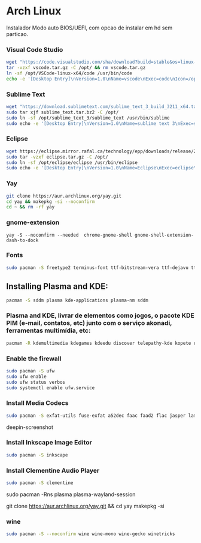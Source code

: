 # Arch Linux

Instalador Modo auto BIOS/UEFI, com opcao de instalar  em hd sem particao.

### Visual Code Studio
```bash
wget "https://code.visualstudio.com/sha/download?build=stable&os=linux-x64" -O vscode.tar.gz
tar -vzxf vscode.tar.gz -C /opt/ && rm vscode.tar.gz 
ln -sf /opt/VSCode-linux-x64/code /usr/bin/code
echo -e '[Desktop Entry]\nVersion=1.0\nName=vscode\nExec=code\nIcon=/opt/VSCode-linux-x64/resources/app/resources/linux/code.png\nType=Application\nCategories=Development;Application' | sudo tee /usr/share/applications/vscode.desktop
```

### Sublime Text
```bash
wget "https://download.sublimetext.com/sublime_text_3_build_3211_x64.tar.bz2" -O sublime_text.tar.bz2
sudo tar xjf sublime_text.tar.bz2 -C /opt/
sudo ln -sf /opt/sublime_text_3/sublime_text /usr/bin/sublime
sudo echo -e '[Desktop Entry]\nVersion=1.0\nName=sublime text 3\nExec=sublime\nIcon=/opt/sublime_text_3/Icon/256x256/sublime-text.png\nType=Application\nCategories=Development;Application' | sudo tee /usr/share/applications/sublime_text.desktop
```


### Eclipse
```bash
wget https://eclipse.mirror.rafal.ca/technology/epp/downloads/release/2020-12/R/eclipse-java-2020-12-R-linux-gtk-x86_64.tar.gz -O eclipse.tar.gz
sudo tar -vzxf eclipse.tar.gz -C /opt/
sudo ln -sf /opt/eclipse/eclipse /usr/bin/eclipse
sudo echo -e '[Desktop Entry]\nVersion=1.0\nName=Eclipse\nExec=eclipse\nTerminal=false\nIcon=/opt/eclipse/icon.xpm\nType=Application\nComment=Integrated Development Environment\nCategories=Development;Application;IDE' | sudo tee /usr/share/applications/eclipse.desktop
```


### Yay

```bash
git clone https://aur.archlinux.org/yay.git
cd yay && makepkg -si --noconfirm
cd ~ && rm -rf yay
```

### gnome-extension

```
yay -S --noconfirm --needed  chrome-gnome-shell gnome-shell-extension-dash-to-dock 
```

### Fonts
```bash
sudo pacman -S freetype2 terminus-font ttf-bitstream-vera ttf-dejavu ttf-droid ttf-fira-mono ttf-fira-sans ttf-freefont ttf-inconsolata ttf-liberation ttf-linux-libertine ttf-ubuntu-font-family xorg-xfontsel
```


## Installing Plasma and KDE:

```bash
pacman -S sddm plasma kde-applications plasma-nm sddm
```
### Plasma and KDE, livrar de elementos como jogos, o pacote KDE PIM (e-mail, contatos, etc) junto com o serviço akonadi, ferramentas multimídia, etc:

```bash
pacman -R kdemultimedia kdegames kdeedu discover telepathy-kde kopete umbrello kdepim-addons kdepim-apps-libs kdepim-runtime akonadi kaddressbook kalarm kmail kontact korganizer calendarsupport knotes messagelib akonadi-calendar-tools akonadiconsole akregator eventviews grantlee-editor mailcommon pim-data-exporter  akonadi-import-wizard incidenceeditor mbox-importer
```

### Enable the firewall

```bash
sudo pacman -S ufw
sudo ufw enable
sudo ufw status verbos
sudo systemctl enable ufw.service
```

### Install Media Codecs

```bash
sudo pacman -S exfat-utils fuse-exfat a52dec faac faad2 flac jasper lame libdca libdv gst-libav libmad libmpeg2 libtheora libvorbis libxv wavpack x264 xvidcore libdvdcss libdvdread libdvdnav dvd+rw-tools dvdauthor dvgrab
```


deepin-screenshot

### Install Inkscape Image Editor
```bash
sudo pacman -S inkscape
```

### Install Clementine Audio Player
```bash
sudo pacman -S clementine
```
<!-- 
nano /etc/sudoers

# %wheel ALL=(ALL) ALL -->


sudo pacman -Rns plasma plasma-wayland-session

git clone https://aur.archlinux.org/yay.git && cd yay
makepkg -si

<!-- 


    # git clone https://github.com/Match-Yang/sddm-deepin.git ~/sddm-deepin && mv -r ~/sddm-deepin/deepin ${MOINTPOINT}/usr/share/sddm/themes/
    # git clone https://github.com/totoro-ghost/sddm-astronaut.git ${MOINTPOINT}/usr/share/sddm/themes/astronaut/
    # sed -i "s/^Current=.*/Current=deepin/g" ${MOINTPOINT}/usr/lib/sddm/sddm.conf.d/default.conf

    # git clone https://github.com/jelenis/login-manager.git ${MOINTPOINT}/usr/share/lightdm-webkit/themes/lightdm-theme
    # sed -i "s/^greeter-session=.*/greeter-session=lightdm-webkit2-greeter/g" ${MOINTPOINT}/etc/lightdm/lightdm.conf
    # sed -i "s/^webkit_theme=.*/webkit_theme=lightdm-theme/g" ${MOINTPOINT}/etc/lightdm/lightdm-webkit2-greeter.conf

sudo rm /var/lib/pacman/db.lck
sudo rm /var/lib/pacman/sync/*
sudo rm -R /etc/pacman.d/gnupg
sudo pacman -Scc
sudo pacman -Sy gnupg archlinux-keyring
sudo pacman-key --init 
sudo pacman-key --populate archlinux
sudo pacman-key --refresh-keys 
sudo pacman -Syyu


/etc/profile.d/lang.sh

# en_US is the Slackware default locale:
export LANG=pt_BR
export LC_ALL=pt_BR
export LANGUAGE=pt_BR


Install_app() {
    cmd=$(dialog --clear --backtitle "$VERSION - $SYSTEM ($ARCHI)" --title " Menu " --output-fd 1 --separate-output --extra-button --extra-label 'Select All' --cancel-label 'Select None' --checklist 'Choose the tools to install:' 0 0 0 --stdout)
    app () {
        options=(
            'tilix' '' on
            'vlc' ''  off
            'libreoffice-fresh' '' off
            'lollypop' '' off
            'atom' '' off
            'gedit' '' off
            'mousepad' '' off
            'leafpad' '' on
            'chromium' '' off
            'midori' ''  off
            'firefox' '' on
            'brave' '' off
            'nodejs' '' off
            'npm' '' off
            'yarn' '' off
            'gimp' '' off
            'jre8-openjdk' '' on 
            'jre8-openjdk-headless' '' off
        )
        PKGS=$("${cmd[@]}" "${options[@]}")
    }
    app
    
    for PKG in "${PKGS[@]}"; do
        echo "INSTALLING: ${PKG}"
        arch_chroot "pacman -Sy "$PKG" --noconfirm --needed"
    done  
}




setxkbmap [-model xkb_model] [-layout xkb_layout] [-variant xkb_variant] [-option xkb_options]

setxkbmap -model abnt2 -layout br -variant ,abnt2

setxkbmap -model abnt2 -layout br -variant abnt2

setxkbmap br



setxkbmap -model pc104 -layout cz,us -variant ,dvorak -option grp:win_space_toggle



/etc/X11/xorg.conf.d/00-keyboard.conf

Section "InputClass"
        Identifier "system-keyboard"
        MatchIsKeyboard "on"
        Option "XkbLayout" "cz,us"
        Option "XkbModel" "pc104"
        Option "XkbVariant" ",dvorak"
        Option "XkbOptions" "grp:win_space_toggle"
EndSection



setxkbmap -rules xorg -model pc104 -layout us -option ""

setxkbmap -rules xorg -model logicordless -layout "us,cz,de" -option "grp:alt_shift_toggle"


Section "InputDevice"
    Identifier "Keyboard1"
    Driver "kbd"

    Option "XkbModel" "logicordless"
    Option "XkbLayout" "us,cz,de"
    Option "XKbOptions" "grp:alt_shift_toggle"
EndSection



setxkbmap -rules xorg -model logicordless -layout "us,cz,de" -variant ",bksl," -option "grp:alt_shift_toggle"


Section "InputDevice"
    Identifier "Keyboard1"
    Driver "kbd"

    Option "XkbModel" "logicordless"
    Option "XkbLayout" "us,cz,de"
    Option "XkbVariant" ",bksl,"
    Option "XKbOptions" "grp:alt_shift_toggle"
EndSection


    
### powerlevel10k

```bash
yay -S --noconfirm --needed nerd-fonts-fira-code nordic-darker-standard-buttons-theme nordic-darker-theme nordic-theme

touch .cache/zshhistory
mv arch/zsh .zsh
git clone --depth=1 https://github.com/romkatv/powerlevel10k.git ~/.powerlevel10k
ln -s ~/.zsh/zshrc .zshrc

git clone --depth=1 https://github.com/romkatv/powerlevel10k.git ~/powerlevel10k
echo 'source ~/powerlevel10k/powerlevel10k.zsh-theme' >>~/.zshrc


chsh -s /usr/bin/zsh
```

### Grub Theme

```bash
mkdir -p "/boot/grub/themes/CyberRe"
cp -a arch/CyberRe /boot/grub/themes/CyberRe
cp -an /etc/default/grub /etc/default/grub.bak

grep "GRUB_THEME=" /etc/default/grub 2>&1 >/dev/null
sed -i '/GRUB_THEME=/d' /etc/default/grub
echo "GRUB_THEME=\"/boot/grub/themes/CyberRe/theme.txt\"" >> /etc/default/grub
grub-mkconfig -o /boot/grub/grub.cfg
```


git clone --depth=1 https://github.com/romkatv/powerlevel10k.git ~/powerlevel10k
echo 'source ~/powerlevel10k/powerlevel10k.zsh-theme' >>~/.zshrc

/etc/X11/xorg.conf.d/00-keyboard.conf



# Architecture
ARCHI=$(uname -m)
SYSTEM="Unknown"
VERSION="Arch Linux Pos-installer"


MOUNTPOINT=
ANSWER=".answer"

DIALOG() {
    dialog --backtitle "$VERSION - $SYSTEM ($ARCHI)" --column-separator "|" --exit-label "$_Back" --title "$@"
}

set_xkbmap() {
    XKBMAP_LIST=""
    keymaps_xkb=("af al am at az ba bd be bg br bt bw by ca cd ch cm cn cz de dk ee es et eu fi fo fr\
      gb ge gh gn gr hr hu ie il in iq ir is it jp ke kg kh kr kz la lk lt lv ma md me mk ml mm mn mt mv\
      ng nl no np pc ph pk pl pt ro rs ru se si sk sn sy tg th tj tm tr tw tz ua us uz vn za")

    for i in ${keymaps_xkb}; do
        XKBMAP_LIST="${XKBMAP_LIST} ${i} -"
    done

    DIALOG " $_PrepKBLayout " --menu "\n$_XkbmapBody\n " 0 0 16 ${XKBMAP_LIST} 2>${ANSWER} || return 0
    XKBMAP=$(cat ${ANSWER} |sed 's/_.*//')
    
    echo -e "Section "\"InputClass"\"\nIdentifier "\"system-keyboard"\"\nMatchIsKeyboard "\"on"\"\nOption "\"XkbLayout"\" "\"${XKBMAP}"\"\nEndSection" \
      > ${MOUNTPOINT}/etc/X11/xorg.conf.d/00-keyboard.conf
}







set_xkbmap() {
    XKBMAP_LIST=""
    keymaps_xkb=("af al am at az ba bd be bg br bt bw by ca cd ch cm cn cz de dk ee es et eu fi fo fr\
      gb ge gh gn gr hr hu ie il in iq ir is it jp ke kg kh kr kz la lk lt lv ma md me mk ml mm mn mt mv\
      ng nl no np pc ph pk pl pt ro rs ru se si sk sn sy tg th tj tm tr tw tz ua us uz vn za")

    for i in ${keymaps_xkb}; do
        XKBMAP_LIST="${XKBMAP_LIST} ${i} -"
    done
    
    XKBMAP=$(dialog --clear --backtitle "$VERSION - $SYSTEM ($ARCHI)" --title " Definir a Localização do Sistema " --menu " t " 0 0 12  ${XKBMAP_LIST} --stdout)

    XKBMAP=$(echo ${ANSWER} | sed 's/_.*//')
    

    echo -e "Section "\"InputClass"\"\nIdentifier "\"system-keyboard"\"\nMatchIsKeyboard "\"on"\"\nOption "\"XkbLayout"\" "\"${XKBMAP}"\"\nEndSection" \
      > ${MOUNTPOINT}/etc/X11/xorg.conf.d/00-keyboard.conf
}









      "wayland" "-" off \
      "xorg-server" "-" on \
      "xorg-server-common" "-" off \
      "xorg-xinit" "-" on \
      "xorg-server-xwayland" "-" off \
      "xf86-input-evdev" "-" off \
      "xf86-input-keyboard" "-" on \
      "xf86-input-libinput" "-" on \
      "xf86-input-mouse" "-" on \
      "xf86-input-synaptics" "-" off 2>${PACKAGES}



      "awesome + vicious" "-" off \
      "budgie-desktop" "-" off \
      "cinnamon" "-" off \
      "deepin" "-" off \
      "deepin-extra" "-" off \
      "enlightenment + terminology" "-" off \
      "fluxbox + fbnews" "-" off \
      "gnome" "-" off \
      "gnome-extra" "-" off \
      "gnome-shell" "-" off \
      "i3-wm + i3lock + i3status" "-" off \
      "icewm + icewm-themes" "-" off \
      "jwm" "-" off \
      "kde-applications" "-" off \
      "lxde" "-" off \
      "lxqt + oxygen-icons" "-" off \
      "mate" "-" off \
      "mate-extra" "-" off \
      "mate-extra-gtk3" "-" off \
      "mate-gtk3" "-" off \
      "openbox + openbox-themes" "-" off \
      "pekwm + pekwm-themes" "-" off \
      "plasma" "-" off \
      "plasma-desktop" "-" off \
      "windowmaker" "-" off \
      "xfce4" "-" off \
      "xfce4-goodies" "-" off 2>${PACKAGES}


          "bash-completion" "-" on \
          "gamin" "-" on \
          "gksu" "-" on \
          "gnome-icon-theme" "-" on \
          "gnome-keyring" "-" on \
          "gvfs" "-" on \
          "gvfs-afc" "-" on \
          "gvfs-smb" "-" on \
          "polkit" "-" on \
          "poppler" "-" on \
          "python2-xdg" "-" on \
          "ntfs-3g" "-" on \
          "ttf-dejavu" "-" on \
          "xdg-user-dirs" "-" on \
          "xdg-utils" "-" on \
          "xterm" "-" on 2>${PACKAGES}


      "ufw" "-" off \
      "gufw" "-" off \
      "ntp" "-" off \
      "b43-fwcutter" "Broadcom 802.11b/g/n" off \
      "bluez-firmware" "Broadcom BCM203x / STLC2300 Bluetooth" off \
      "ipw2100-fw" "Intel PRO/Wireless 2100" off \
      "ipw2200-fw" "Intel PRO/Wireless 2200" off \
      "zd1211-firmware" "ZyDAS ZD1211(b) 802.11a/b/g USB WLAN" off 2>${PACKAGES}






      "cups" "-" on \
      "cups-pdf" "-" off \
      "ghostscript" "-" on \
      "gsfonts" "-" on \
      "samba" "-" off 2>${PACKAGES}


      ALSA=$(echo $ALSA | sed "s/alsa-utils - off/alsa-utils - on/g" | sed "s/alsa-plugins - off/alsa-plugins - on/g")

      $ALSA "pulseaudio" "-" off $PULSE_EXTRA \
      "paprefs" "pulseaudio GUI" off \
      "pavucontrol" "pulseaudio GUI" off \
      "ponymix" "pulseaudio CLI" off \
      "volumeicon" "ALSA GUI" off \
      "volwheel" "ASLA GUI" off 2>${PACKAGES}



      "accerciser" "-" off \
      "at-spi2-atk" "-" off \
      "at-spi2-core" "-" off \
      "brltty" "-" off \
      "caribou" "-" off \
      "dasher" "-" off \
      "espeak" "-" off \
      "espeakup" "-" off \
      "festival" "-" off \
      "java-access-bridge" "-" off \
      "java-atk-wrapper" "-" off \
      "julius" "-" off \
      "orca" "-" off \
      "qt-at-spi" "-" off \
      "speech-dispatcher" "-" off 2>${PACKAGES}








-->

### wine

```bash
sudo pacman -S --noconfirm wine wine-mono wine-gecko winetricks
```



<!-- lightdm lightdm-gtk-greeter lightdm-webkit2-greeter   

lightdm-webkit-theme-aether

systemctl enable lightdm.service


greeter-session=lightdm-webkit2-greeter   /etc/lightdm/lightdm.conf

$ git clone https://github.com/jelenis/login-manager.git
# cp -r lightdm-theme /usr/share/lightdm-webkit/themes/

webkit_theme=lightdm-theme  /etc/lightdm/lightdm-webkit2-greeter.conf
 -->

<!-- 
The Windows .efi file

mkdir -p /mnt/EFI/Microsoft/Boot
cp /mnt/EFI/grub/grubx64.efi /mnt/EFI/Microsoft/Boot/bootmgfw.efi

EFI fallback .efi file (as defined in the EFI standard.)

mkdir -p /mnt/EFI/BOOT
cp /mnt/EFI/grub/grub64.efi /mnt/EFI/BOOT/bootx64.efi

https://www.xfce-look.org/p/1272122
sudo tar -xzvf ~/Downloads/sugar-dark.tar.gz -C /usr/share/sddm/themes
'/etc/sddm.conf/usr/lib/sddm/sddm.conf.d/sddm.conf'.

[Theme]
Current=sugar-candy

qt5-graphicaleffects


pacman -S pulseaudio pulseaudio-alsa pavucontrol gnome-terminal firefox flashplugin vlc chromium unzip unrar p7zip pidgin skype deluge smplayer audacious qmmp gimp xfburn thunderbird gedit gnome-system-monitor


pacman -S a52dec faac faad2 flac jasper lame libdca libdv libmad libmpeg2 libtheora libvorbis libxv wavpack x264 xvidcore gstreamer0.10-plugins


pacman -S libgtop







conky-lua-archers
arcolinux-conky-collection-git
arcolinux-pipemenus-git
yad
libpulse




    arch_chroot "pacman -S --noconfirm xorg xorg-server xorg-twm xorg-xclock xorg-xinit xterm xorg-fonts-100dpi xorg-fonts-75dpi alsa-firmware alsa-utils"

    case $desktop in
        1)
            DEpkg="gdm gnome-shell gnome-backgrounds gnome-control-center gnome-screenshot gnome-system-monitor gnome-terminal gnome-tweak-tool nautilus gedit gnome-calculator gnome-disk-utility eog evince"
            ;;
        2)
            DEpkg="gdm gnome gnome-tweak-tool"
            ;;
        3)
            DEpkg="sddm plasma plasma-wayland-session dolphin konsole kate kcalc ark gwenview spectacle okular packagekit-qt5"
            ;;
        4)
            DEpkg="lxdm xfce4 xfce4-goodies network-manager-applet"
            ;;
    esac








-->

<!-- pacman -S gdm gnome-shell gnome-control-center gnome-tweak-tool -->
<!-- pacmam -S nautilus chromium -->
<!-- systemctl enable gdm.service -->
